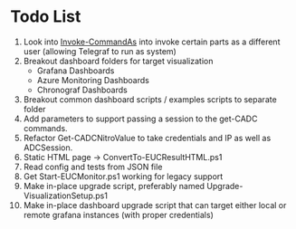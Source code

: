 # Todo List

1. Look into [Invoke-CommandAs](https://github.com/mkellerman/invoke-commandas) into invoke certain parts as
   a different user (allowing Telegraf to run as system)
1. Breakout dashboard folders for target visualization
   - Grafana Dashboards
   - Azure Monitoring Dashboards
   - Chronograf Dashboards
1. Breakout common dashboard scripts / examples scripts to separate folder
1. Add parameters to support passing a session to the get-CADC commands.
1. Refactor Get-CADCNitroValue to take credentials and IP as well as ADCSession.
1. Static HTML page -> ConvertTo-EUCResultHTML.ps1
1. Read config and tests from JSON file
1. Get Start-EUCMonitor.ps1 working for legacy support
1. Make in-place upgrade script, preferably named Upgrade-VisualizationSetup.ps1
1. Make in-place dashboard upgrade script that can target either local or remote grafana instances (with proper credentials)

